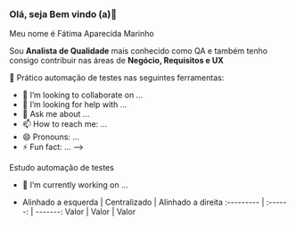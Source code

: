 ### Olá, seja Bem vindo (a)👋

Meu nome é Fátima Aparecida Marinho 

Sou **Analista de Qualidade** mais conhecido como QA e também tenho consigo contribuir nas áreas de **Negócio, Requisitos e UX**

🌱 Prático automação de testes nas seguintes ferramentas:
- 👯 I’m looking to collaborate on ...
- 🤔 I’m looking for help with ...
- 💬 Ask me about ...
- 📫 How to reach me: ...
- 😄 Pronouns: ...
- ⚡ Fun fact: ...
-->


Estudo automação de testes
- 🔭 I’m currently working on ...

- Alinhado a esquerda | Centralizado | Alinhado a direita
:--------- | :------: | -------:
Valor | Valor | Valor
